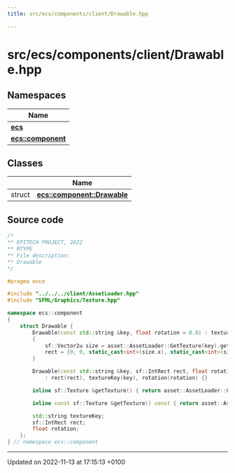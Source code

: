 ```yaml
---
title: src/ecs/components/client/Drawable.hpp

---
```


# src/ecs/components/client/Drawable.hpp



## Namespaces

| Name           |
| -------------- |
| **[ecs](Namespaces/namespaceecs.md)**  |
| **[ecs::component](Namespaces/namespaceecs_1_1component.md)**  |

## Classes

|                | Name           |
| -------------- | -------------- |
| struct | **[ecs::component::Drawable](Classes/structecs_1_1component_1_1_drawable.md)**  |




## Source code

```cpp
/*
** EPITECH PROJECT, 2022
** RTYPE
** File description:
** Drawable
*/

#pragma once

#include "../../../client/AssetLoader.hpp"
#include "SFML/Graphics/Texture.hpp"

namespace ecs::component
{
    struct Drawable {
        Drawable(const std::string &key, float rotation = 0.0) : textureKey(key), rotation(rotation)
        {
            sf::Vector2u size = asset::AssetLoader::GetTexture(key).getSize();
            rect = {0, 0, static_cast<int>(size.x), static_cast<int>(size.y)};
        }

        Drawable(const std::string &key, sf::IntRect rect, float rotation = 0.0)
            : rect(rect), textureKey(key), rotation(rotation) {}

        inline sf::Texture &getTexture() { return asset::AssetLoader::GetTexture(textureKey); }

        inline const sf::Texture &getTexture() const { return asset::AssetLoader::GetTexture(textureKey); }

        std::string textureKey;
        sf::IntRect rect;
        float rotation;
    };
} // namespace ecs::component
```


-------------------------------

Updated on 2022-11-13 at 17:15:13 +0100
